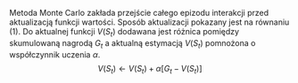 Metoda Monte Carlo zakłada przejście całego epizodu interakcji przed aktualizacją funkcji wartości. Sposób aktualizacji pokazany jest na równaniu $(1)$. Do aktualnej funkcji $V(S_t)$ dodawana jest różnica pomiędzy skumulowaną nagrodą $G_t$ a aktualną estymacją $V(S_t)$ pomnożona o współczynnik uczenia $\alpha$. 
$$
V(S_t) \leftarrow V(S_t) + \alpha[G_t-V(S_t)] \tag{1}
$$
